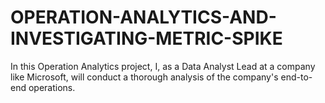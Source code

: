 # OPERATION-ANALYTICS-AND-INVESTIGATING-METRIC-SPIKE
In this Operation Analytics project, I, as a Data Analyst Lead at a company like Microsoft, will conduct a thorough analysis of the company's end-to-end operations.
